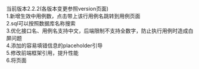 当前版本2.2.2(各版本变更参照version页面)  
1.新增生效中用例数，点击带上该行用例名跳转到用例页面   
2.sql可以按照数据库名称搜索  
3.优化接口名、用例名支持中文，后端限制不支持全数字，防止执行用例时造成白屏问题  
4.添加的容易填错信息的placeholder引导  
5.修改前端框架引用，提升性能  
6.将页面
